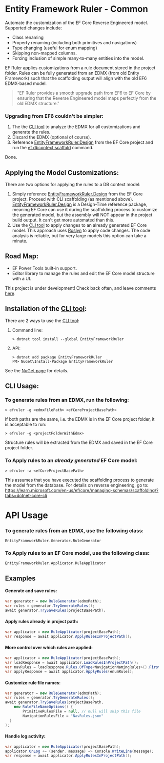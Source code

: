 # Entity Framework Ruler - Common

Automate the customization of the EF Core Reverse Engineered model. Supported changes include:
- Class renaming
- Property renaming (including both primitives and navigations)
- Type changing (useful for enum mapping)
- Skipping non-mapped columns.
- Forcing inclusion of simple many-to-many entities into the model.

EF Ruler applies customizations from a rule document stored in the project folder.  Rules can be fully generated from an EDMX (from old Entity Framework) such that the scaffolding output will align with the old EF6 EDMX-based model.

>"EF Ruler provides a smooth upgrade path from EF6 to EF Core by ensuring that the Reverse Engineered model maps perfectly from the old EDMX structure."

### Upgrading from EF6 couldn't be simpler:
1)	The the [CLI tool](https://www.nuget.org/packages/EntityFrameworkRuler/) to analyze the EDMX for all customizations and generate the rules.
2)	Discard the EDMX (optional of course).
3)	Reference [EntityFrameworkRuler.Design](https://www.nuget.org/packages/EntityFrameworkRuler.Design/) from the EF Core project and run the [ef dbcontext scaffold](https://learn.microsoft.com/en-us/ef/core/managing-schemas/scaffolding/?tabs=dotnet-core-cli) command.

Done.  

## Applying the Model Customizations:
There are two options for applying the rules to a DB context model:
1) Simply reference [EntityFrameworkRuler.Design](https://www.nuget.org/packages/EntityFrameworkRuler.Design/) from the EF Core project.  Proceed with CLI scaffolding (as mentioned above).  [EntityFrameworkRuler.Design](https://www.nuget.org/packages/EntityFrameworkRuler.Design/) is a Design-Time reference package, meaning EF Core can use it during the scaffolding process to customize the generated model, but the assembly will NOT appear in the project build output.  It can't get more automated than this.
2) Use the [CLI tool](https://www.nuget.org/packages/EntityFrameworkRuler/) to apply changes to an already generated EF Core model.  This approach uses [Roslyn](https://learn.microsoft.com/en-us/visualstudio/code-quality/roslyn-analyzers-overview) to apply code changes.  The code analysis is reliable, but for very large models this option can take a minute. 

## Road Map:
- EF Power Tools built-in support.
- Editor library to manage the rules and edit the EF Core model structure with a UI.

This project is under development!  Check back often, and leave comments [here](https://github.com/R4ND3LL/EntityFrameworkRuler/issues).


## Installation of the [CLI tool](https://www.nuget.org/packages/EntityFrameworkRuler/):
There are 2 ways to use the [CLI tool](https://www.nuget.org/packages/EntityFrameworkRuler/):
1. Command line:
   ```
   > dotnet tool install --global EntityFrameworkRuler 
   ```
2. API:
   ```
   > dotnet add package EntityFrameworkRuler   
   PM> NuGet\Install-Package EntityFrameworkRuler
   ```
See the [NuGet page](https://www.nuget.org/packages/EntityFrameworkRuler/) for details.

## CLI Usage:
### To generate rules from an EDMX, run the following:
   ```
   > efruler -g <edmxFilePath> <efCoreProjectBasePath>
   ```
   If both paths are the same, i.e. the EDMX is in the EF Core project folder, it is acceptable to run:
   ```
   > efruler -g <projectFolderWithEdmx>
   ```
Structure rules will be extracted from the EDMX and saved in the EF Core project folder.

### To Apply rules to an _already generated_ EF Core model:
   ```
   > efruler -a <efCoreProjectBasePath>
   ```
This assumes that you have executed the scaffolding process to generate the model from the database.
For details on reverse engineering, go to: https://learn.microsoft.com/en-us/ef/core/managing-schemas/scaffolding/?tabs=dotnet-core-cli

# API Usage
### To generate rules from an EDMX, use the following class:
```
EntityFrameworkRuler.Generator.RuleGenerator
```
### To Apply rules to an EF Core model, use the following class:
```
EntityFrameworkRuler.Applicator.RuleApplicator
```
## Examples

#### Generate and save rules:
```csharp
var generator = new RuleGenerator(edmxPath);  
var rules = generator.TryGenerateRules();  
await generator.TrySaveRules(projectBasePath);
```
#### Apply rules already in project path:
```csharp
var applicator = new RuleApplicator(projectBasePath);  
var response = await applicator.ApplyRulesInProjectPath();
```

#### More control over which rules are applied:
```csharp
var applicator = new RuleApplicator(projectBasePath);  
var loadResponse = await applicator.LoadRulesInProjectPath();  
var navRules = loadResponse.Rules.OfType<NavigationNamingRules>().First();
var applyResponse = await applicator.ApplyRules(enumRules);
```

#### Customize rule file names:
```csharp
var generator = new RuleGenerator(edmxPath);  
var rules = generator.TryGenerateRules();  
await generator.TrySaveRules(projectBasePath,  
    new RuleFileNameOptions() {  
        PrimitiveRulesFile = null, // null will skip this file
        NavigationRulesFile = "NavRules.json" 
  }  
);
```
#### Handle log activity:
```csharp
var applicator = new RuleApplicator(projectBasePath);  
applicator.OnLog += (sender, message) => Console.WriteLine(message);
var response = await applicator.ApplyRulesInProjectPath();
```
